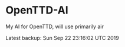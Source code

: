 # OpenTTD-AI
My AI for OpenTTD, will use primarily air

Latest backup: Sun Sep 22 23:16:02 UTC 2019
